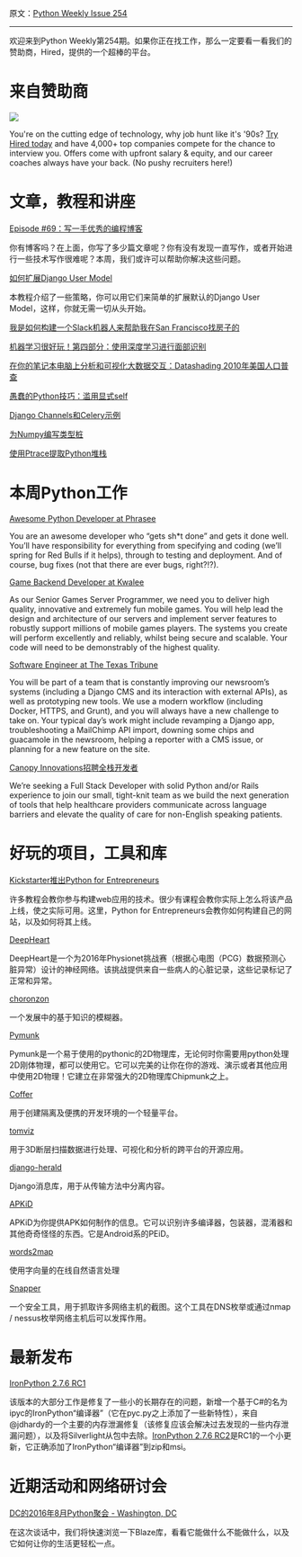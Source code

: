 原文：[Python Weekly Issue 254](http://us2.campaign-archive2.com/?u=e2e180baf855ac797ef407fc7&id=289a703264&e=148158c7b4)

---

欢迎来到Python Weekly第254期。如果你正在找工作，那么一定要看一看我们的赞助商，Hired，提供的一个超棒的平台。


# 来自赞助商

[![](https://gallery.mailchimp.com/e2e180baf855ac797ef407fc7/images/7394541b-6b55-4fde-8756-6b7547029f1b.png)](https://hired.com/?utm_source=newsletters&amp;utm_medium=pythonweekly&amp;utm_campaign=q3-16)

You're on the cutting edge of technology, why job hunt like it's '90s? [Try Hired today](https://hired.com/?utm_source=newsletters&amp;utm_medium=pythonweekly&amp;utm_campaign=q3-16) and have 4,000+ top companies compete for the chance to interview you. Offers come with upfront salary &amp; equity, and our career coaches always have your back. (No pushy recruiters here!) 


# 文章，教程和讲座

[Episode #69：写一手优秀的编程博客](https://talkpython.fm/episodes/show/69/write-an-excellent-programming-blog)

你有博客吗？在上面，你写了多少篇文章呢？你有没有发现一直写作，或者开始进行一些技术写作很难呢？本周，我们或许可以帮助你解决这些问题。

[如何扩展Django User Model](http://simpleisbetterthancomplex.com/tutorial/2016/07/22/how-to-extend-django-user-model.html)

本教程介绍了一些策略，你可以用它们来简单的扩展默认的Django User Model，这样，你就无需一切从头开始。

[我是如何构建一个Slack机器人来帮助我在San Francisco找房子的](https://www.dataquest.io/blog/apartment-finding-slackbot/)

[机器学习很好玩！第四部分：使用深度学习进行面部识别](https://medium.com/@ageitgey/machine-learning-is-fun-part-4-modern-face-recognition-with-deep-learning-c3cffc121d78)

[在你的笔记本电脑上分析和可视化大数据交互：Datashading 2010年美国人口普查](https://www.continuum.io/blog/developer-blog/analyzing-visualizing-big-data-interactively-laptop-datashading)

[愚蠢的Python技巧：滥用显式self](https://medium.com/@hwayne/stupid-python-tricks-abusing-explicit-self-53d46b72e9e0)

[Django Channels和Celery示例](http://vincenttide.com/blog/1/django-channels-and-celery-example/)

[为Numpy编写类型桩](http://www.machinalis.com/blog/writing-type-stubs-for-numpy/)

[使用Ptrace提取Python堆栈](https://eklitzke.org/extracting-the-python-stack-using-ptrace)


# 本周Python工作

[Awesome Python Developer at Phrasee](http://jobs.pythonweekly.com/jobs/awesome-python-developer/)

You are an awesome developer who “gets sh*t done” and gets it done well. You’ll have responsibility for everything from specifying and coding (we’ll spring for Red Bulls if it helps), through to testing and deployment. And of course, bug fixes (not that there are ever bugs, right?!?).

[Game Backend Developer at Kwalee](http://jobs.pythonweekly.com/jobs/game-backend-developer/)

As our Senior Games Server Programmer, we need you to deliver high quality, innovative and extremely fun mobile games. You will help lead the design and architecture of our servers and implement server features to robustly support millions of mobile games players. The systems you create will perform excellently and reliably, whilst being secure and scalable. Your code will need to be demonstrably of the highest quality.

[Software Engineer at The Texas Tribune](http://jobs.pythonweekly.com/jobs/software-engineer-15/)  

You will be part of a team that is constantly improving our newsroom’s systems (including a Django CMS and its interaction with external APIs), as well as prototyping new tools. We use a modern workflow (including Docker, HTTPS, and Grunt), and you will always have a new challenge to take on. Your typical day’s work might include revamping a Django app, troubleshooting a MailChimp API import, downing some chips and guacamole in the newsroom, helping a reporter with a CMS issue, or planning for a new feature on the site.

[Canopy Innovations招聘全栈开发者](http://jobs.pythonweekly.com/jobs/full-stack-developer-4/)

We’re seeking a Full Stack Developer with solid Python and/or Rails experience to join our small, tight-knit team as we build the next generation of tools that help healthcare providers communicate across language barriers and elevate the quality of care for non-English speaking patients. 


# 好玩的项目，工具和库

[Kickstarter推出Python for Entrepreneurs](https://www.kickstarter.com/projects/mikeckennedy/python-for-entrepreneurs-video-course)

许多教程会教你参与构建web应用的技术。很少有课程会教你实际上怎么将该产品上线，使之实际可用。这里，Python for Entrepreneurs会教你如何构建自己的网站，以及如何将其上线。

[DeepHeart](https://github.com/jisaacso/DeepHeart)

DeepHeart是一个为2016年Physionet挑战赛（根据心电图（PCG）数据预测心脏异常）设计的神经网络。该挑战提供来自一些病人的心脏记录，这些记录标记了正常和异常。

[choronzon](https://github.com/CENSUS/choronzon)

一个发展中的基于知识的模糊器。

[Pymunk](http://www.pymunk.org/en/latest/)

Pymunk是一个易于使用的pythonic的2D物理库，无论何时你需要用python处理2D刚体物理，都可以使用它。它可以完美的让你在你的游戏、演示或者其他应用中使用2D物理！它建立在非常强大的2D物理库Chipmunk之上。

[Coffer](https://github.com/Max00355/Coffer)

用于创建隔离及便携的开发环境的一个轻量平台。

[tomviz](https://github.com/OpenChemistry/tomviz)

用于3D断层扫描数据进行处理、可视化和分析的跨平台的开源应用。

[django-herald](https://github.com/worthwhile/django-herald)

Django消息库，用于从传输方法中分离内容。

[APKiD](https://github.com/rednaga/APKiD)

APKiD为你提供APK如何制作的信息。它可以识别许多编译器，包装器，混淆器和其他奇奇怪怪的东西。它是Android系的PEiD。

[words2map](https://github.com/overlap-ai/words2map)

使用字向量的在线自然语言处理

[Snapper](https://github.com/dxa4481/Snapper)

一个安全工具，用于抓取许多网络主机的截图。这个工具在DNS枚举或通过nmap / nessus枚举网络主机后可以发挥作用。


# 最新发布

[IronPython 2.7.6 RC1](https://github.com/IronLanguages/main/releases/tag/ipy-2.7.6-rc1)

该版本的大部分工作是修复了一些小的长期存在的问题，新增一个基于C#的名为ipyc的IronPython“编译器”（它在pyc.py之上添加了一些新特性），来自@jdhardy的一个主要的内存泄漏修复（该修复应该会解决过去发现的一些内存泄漏问题），以及将Silverlight从包中去除。[IronPython 2.7.6 RC2](https://github.com/IronLanguages/main/releases/tag/ipy-2.7.6-rc2)是RC1的一个小更新，它正确添加了IronPython“编译器”到zip和msi。


# 近期活动和网络研讨会

[DC的2016年8月Python聚会 - Washington, DC](http://www.meetup.com/DCPython/events/231925808/)

在这次谈话中，我们将快速浏览一下Blaze库，看看它能做什么不能做什么，以及它如何让你的生活更轻松一点。